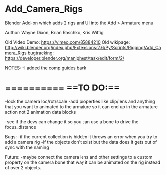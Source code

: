 Add_Camera_Rigs
===============

Blender Add-on which adds 2 rigs and UI into the Add >  Armature menu

Author: Wayne Dixon, Brian Raschko, Kris Wittig

Old Video Demo: https://vimeo.com/85884210
Old wikipage: http://wiki.blender.org/index.php/Extensions:2.6/Py/Scripts/Rigging/Add_Camera_Rigs
bugtracking: https://developer.blender.org/maniphest/task/edit/form/2/



NOTES:
-I added the comp guides back


==========
==TO DO:==
==========
-lock the camera loc/rot/scale
-add properties like clip/lens and anything that you want to animated
to the armature so it can end up in the armature action not 2 animation data blocks

-see if the devs can change it so you can use a bone to drive the focus_distance

Bugs:
-if the current collection is hidden it throws an error when you try to add a camera rig
-if the objects don't exist but the data does it gets out of sync with the naming


Future:
-maybe connect the camera lens and other settings to a custom property on the camera bone that way it can be animated on the rig instead of over 2 objects.
